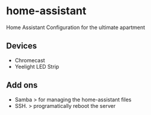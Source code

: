 # home-assistant
Home Assistant Configuration for the ultimate apartment

## Devices
 - Chromecast 
 - Yeelight LED Strip
 
 ## Add ons
 - Samba  > for managing the home-assistant files
 - SSH. > programatically reboot the server
